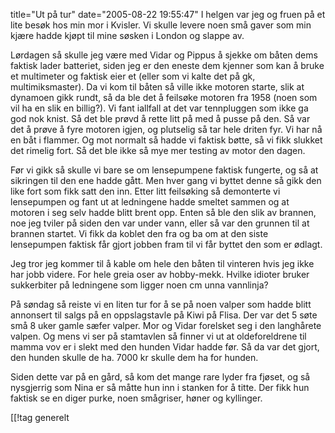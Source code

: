 title="Ut på tur"
date="2005-08-22 19:55:47"
I helgen var jeg og fruen på et lite besøk hos min mor i Kvisler. Vi skulle levere noen små gaver som min kjære hadde kjøpt til mine søsken i London og slappe av.

Lørdagen så skulle jeg være med Vidar og Pippus å sjekke om båten dems faktisk lader batteriet, siden jeg er den eneste dem kjenner som kan å bruke et multimeter og faktisk eier et (eller som vi kalte det på gk, multimiksmaster). Da vi kom til båten så ville ikke motoren starte, slik at dynamoen gikk rundt, så da ble det å feilsøke motoren fra 1958 (noen som vil ha en slik en billig?). Vi fant iallfall at det var tennpluggen som ikke ga god nok knist. Så det ble prøvd å rette litt på med å pusse på den. Så var det å prøve å fyre motoren igjen, og plutselig så tar hele driten fyr. Vi har nå en båt i flammer. Og mot normalt så hadde vi faktisk bøtte, så vi fikk slukket det rimelig fort. Så det ble ikke så mye mer testing av motor den dagen.

Før vi gikk så skulle vi bare se om lensepumpene faktisk fungerte, og så at sikringen til den ene hadde gått. Men hver gang vi byttet denne så gikk den like fort som fikk satt den inn. Etter litt feilsøking så demonterte vi lensepumpen og fant ut at ledningene hadde smeltet sammen og at motoren i seg selv hadde blitt brent opp. Enten så ble den slik av brannen, noe jeg tviler på siden den var under vann, eller så var den grunnen til at brannen startet. Vi fikk da koblet den fra og ba om at den siste lensepumpen faktisk får gjort jobben fram til vi får byttet den som er ødlagt.

Jeg tror jeg kommer til å kable om hele den båten til vinteren hvis jeg ikke har jobb videre. For hele greia oser av hobby-mekk. Hvilke idioter bruker sukkerbiter på ledningene som ligger noen cm unna vannlinja?

På søndag så reiste vi en liten tur for å se på noen valper som hadde blitt annonsert til salgs på en oppslagstavle på Kiwi på Flisa. Der var det 5 søte små 8 uker gamle sæfer valper. Mor og Vidar forelsket seg i den langhårete valpen. Og mens vi ser på stamtavlen så finner vi ut at oldeforeldrene til mamma vov er i slekt med den hunden Vidar hadde før. Så da var det gjort, den hunden skulle de ha. 7000 kr skulle dem ha for hunden.

Siden dette var på en gård, så kom det mange rare lyder fra fjøset, og så nysgjerrig som Nina er så måtte hun inn i stanken for å titte. Der fikk hun faktisk se en diger purke, noen smågriser, høner og kyllinger.

[[!tag  generelt

